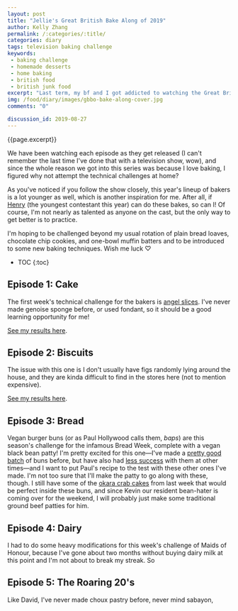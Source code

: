 ```yaml
---
layout: post
title: "Jellie's Great British Bake Along of 2019"
author: Kelly Zhang
permalink: /:categories/:title/
categories: diary
tags: television baking challenge
keywords:
 - baking challenge
 - homemade desserts
 - home baking
 - british food
 - british junk food
excerpt: "Last term, my bf and I got addicted to watching the Great British Bake Off. For Season 10, I've decided to try to follow along with the episodes as they roll out and try my hand at each week's technical challenges."
img: /food/diary/images/gbbo-bake-along-cover.jpg
comments: "0"

discussion_id: 2019-08-27
---
```


{{page.excerpt}}

We have been watching each episode as they get released (I can't remember the last time I've done that with a television show, wow), and since the whole reason we got into this series was because I love baking, I figured why not attempt the technical challenges at home?

As you've noticed if you follow the show closely, this year's lineup of bakers is a lot younger as well, which is another inspiration for me. After all, if [Henry](https://www.instagram.com/henryfabird/) (the youngest contestant this year) can do these bakes, so can I! Of course, I'm not nearly as talented as anyone on the cast, but the only way to get better is to practice.

I'm hoping to be challenged beyond my usual rotation of plain bread loaves, chocolate chip cookies, and one-bowl muffin batters and to be introduced to some new baking techniques. Wish me luck ♡

* TOC
{:toc}

## Episode 1: Cake

The first week's technical challenge for the bakers is [angel slices](/food/diary/gbbo-bake-along-cake/). I've never made genoise sponge before, or used fondant, so it should be a good learning opportunity for me!

[See my results here](/food/diary/gbbo-bake-along-cake/).

## Episode 2: Biscuits

The issue with this one is I don't usually have figs randomly lying around the house, and they are kinda difficult to find in the stores here (not to mention expensive).

[See my results here](/food/diary/gbbo-bake-along-biscuits/).

## Episode 3: Bread

Vegan burger buns (or as Paul Hollywood calls them, *baps*) are this season's challenge for the infamous Bread Week, complete with a vegan black bean patty! I'm pretty excited for this one—I've made a [pretty good batch](/food/foodventures/what-i-ate-jul-1-7/#hamburger-buns) of buns before, but have also had [less success](/food/foodventures/what-i-ate-jun-10-16/#hot-dog-and-hamburger-buns) with them at other times—and I want to put Paul's recipe to the test with these other ones I've made. I'm not too sure that I'll make the patty to go along with these, though. I still have some of the [okara crab cakes](#) from last week that would be perfect inside these buns, and since Kevin our resident bean-hater is coming over for the weekend, I will probably just make some traditional ground beef patties for him.

## Episode 4: Dairy

I had to do some heavy modifications for this week's challenge of Maids of Honour, because I've gone about two months without buying dairy milk at this point and I'm not about to break my streak. So

## Episode 5: The Roaring 20's

Like David, I've never made choux pastry before, never mind sabayon,
